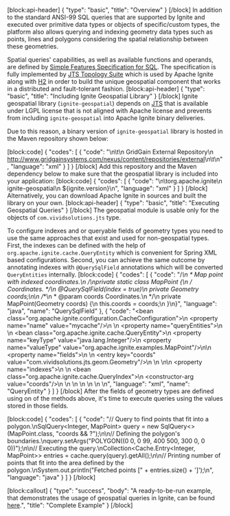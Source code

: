 [block:api-header]
{
  "type": "basic",
  "title": "Overview"
}
[/block]
In addition to the standard ANSI-99 SQL queries that are supported by Ignite and executed over primitive data types or objects of specific/custom types, the platform also allows querying and indexing geometry data types such as points, lines and polygons considering the spatial relationship between these geometries.

Spatial queries' capabilities, as well as available functions and operands, are defined by [Simple Features Specification for SQL](http://www.opengeospatial.org/docs/is/). The specification is fully implemented by [JTS Topology Suite](http://tsusiatsoftware.net/jts/main.html) which is used by Apache Ignite along with [H2](http://www.h2database.com/html/advanced.html?highlight=jts&search=its#firstFound) in order to build the unique geospatial component that works in a distributed and fault-tolerant fashion.
[block:api-header]
{
  "type": "basic",
  "title": "Including Ignite Geospatial Library"
}
[/block]
Ignite geospatial library (`ignite-geospatial`) depends on [JTS](http://tsusiatsoftware.net/jts/main.html) that is available under LGPL license that is not aligned with Apache license and prevents from including `ignite-geospatial` into Apache Ignite binary deliveries.

Due to this reason, a binary version of `ignite-geospatial` library is hosted in the Maven repository shown below:
 
[block:code]
{
  "codes": [
    {
      "code": "<repositories>\n\t<repository>\n    <id>GridGain External Repository</id>\n    <url>http://www.gridgainsystems.com/nexus/content/repositories/external</url>\n\t</repository>\n</repositories>",
      "language": "xml"
    }
  ]
}
[/block]
Add this repository and the Maven dependency below to make sure that the geospatial library is included into your application:
[block:code]
{
  "codes": [
    {
      "code": "<dependency>\n\t<groupId>org.apache.ignite</groupId>\n  <artifactId>ignite-geospatial</artifactId>\n  <version>${ignite.version}</version>\n</dependency>",
      "language": "xml"
    }
  ]
}
[/block]
Alternatively, you can download Apache Ignite in sources and built the library on your own.
[block:api-header]
{
  "type": "basic",
  "title": "Executing Geospatial Queries"
}
[/block]
The geospatial module is usable only for the objects of `com.vividsolutions.jts` type. 

To configure indexes and or queryable​ fields of geometry types you need to use the same approaches that exist and used for non-geospatial types.  First, the indexes can be defined with the help of `org.apache.ignite.cache.QueryEntity` which is convenient for Spring XML based configurations. Second, you can achieve the same outcome by annotating indexes with `@QuerySqlField` annotations which will be converted `QueryEntities` internally.
[block:code]
{
  "codes": [
    {
      "code": "/**\n * Map point with indexed coordinates.\n */\nprivate static class MapPoint {\n    /** Coordinates. */\n    @QuerySqlField(index = true)\n    private Geometry coords;\n\n    /**\n     * @param coords Coordinates.\n     */\n    private MapPoint(Geometry coords) {\n        this.coords = coords;\n    }\n}",
      "language": "java",
      "name": "QuerySqlField"
    },
    {
      "code": "<bean class=\"org.apache.ignite.configuration.CacheConfiguration\">\n    <property name=\"name\" value=\"mycache\"/>\n    <!-- Configure query entities -->\n    <property name=\"queryEntities\">\n        <list>\n            <bean class=\"org.apache.ignite.cache.QueryEntity\">\n                <property name=\"keyType\" value=\"java.lang.Integer\"/>\n                <property name=\"valueType\" value=\"org.apache.ignite.examples.MapPoint\"/>\n\n                <property name=\"fields\">\n                    <map>\n                        <entry key=\"coords\" value=\"com.vividsolutions.jts.geom.Geometry\"/>\n                    </map>\n                </property>\n\n                <property name=\"indexes\">\n                    <list>\n                        <bean class=\"org.apache.ignite.cache.QueryIndex\">\n                            <constructor-arg value=\"coords\"/>\n                        </bean>\n                    </list>\n                </property>\n            </bean>\n        </list>\n    </property>\n</bean>",
      "language": "xml",
      "name": "QueryEntity"
    }
  ]
}
[/block]
After the fields of geometry types are defined using on of the methods above, it's time to execute queries using the values stored in those fields.
 
[block:code]
{
  "codes": [
    {
      "code": "// Query to find points that fit into a polygon.\nSqlQuery<Integer, MapPoint> query = new SqlQuery<>(MapPoint.class, \"coords && ?\");\n\n// Defining the polygon's boundaries.\nquery.setArgs(\"POLYGON((0 0, 0 99, 400 500, 300 0, 0 0))\");\n\n// Executing the query.\nCollection<Cache.Entry<Integer, MapPoint>> entries = cache.query(query).getAll();\n\n// Printing number of points that fit into the area defined by the polygon.\nSystem.out.println(\"Fetched points [\" + entries.size() + ']');\n",
      "language": "java"
    }
  ]
}
[/block]

[block:callout]
{
  "type": "success",
  "body": "A ready-to-be-run example, that demonstrates the usage of geospatial queries in Ignite, can be found [here](https://github.com/dmagda/geospatial).",
  "title": "Complete Example"
}
[/block]